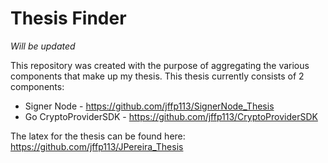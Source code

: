 # Thesis Finder

*Will be updated*

This repository was created with the purpose of aggregating the various components that make up my thesis.
This thesis currently consists of 2 components:

* Signer Node - https://github.com/jffp113/SignerNode_Thesis
* Go CryptoProviderSDK - https://github.com/jffp113/CryptoProviderSDK

The latex for the thesis can be found here: https://github.com/jffp113/JPereira_Thesis
